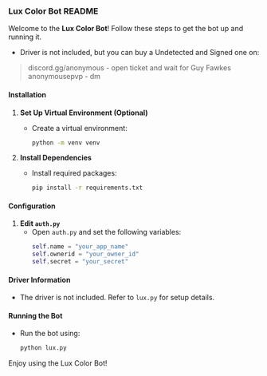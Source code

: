 ### Lux Color Bot README

Welcome to the **Lux Color Bot**! Follow these steps to get the bot up and running it.

* Driver is not included, but you can buy a Undetected and Signed one on:
> discord.gg/anonymous - open ticket and wait for Guy Fawkes
> anonymousepvp - dm

#### Installation

1. **Set Up Virtual Environment (Optional)**
   - Create a virtual environment:
     ```bash
     python -m venv venv
     ```

2. **Install Dependencies**
   - Install required packages:
     ```bash
     pip install -r requirements.txt
     ```

#### Configuration

1. **Edit `auth.py`**
   - Open `auth.py` and set the following variables:
     ```python
     self.name = "your_app_name"
     self.ownerid = "your_owner_id"
     self.secret = "your_secret"
     ```

#### Driver Information

- The driver is not included. Refer to `lux.py` for setup details.

#### Running the Bot

- Run the bot using:
  ```bash
  python lux.py
  ```

Enjoy using the Lux Color Bot!
